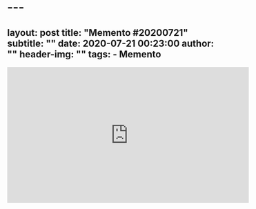  # ---
layout:     post
title:      "Memento #20200721"
subtitle:   ""
date:       2020-07-21 00:23:00
author:     ""
header-img: ""
tags:
    - Memento
---
<iframe width="560" height="315" src="https://www.youtube.com/embed/1vKxNoxEfDM" frameborder="0" allow="accelerometer; autoplay; encrypted-media; gyroscope; picture-in-picture" allowfullscreen></iframe>